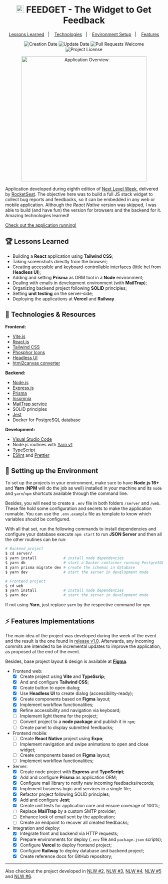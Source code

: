 <h1 title="Move.It" align="center">
  <img src="https://user-images.githubusercontent.com/44725817/212798957-efac4cb1-c290-451b-bf8e-1c633b44f4b5.png" width="24px" alt="Logo icon for Feedget" />
  FEEDGET - The Widget to Get Feedback
</h1>

<p align="center">
  <a href="#trophy-lessons-learned">Lessons Learned</a>&nbsp;&nbsp;&nbsp;|&nbsp;&nbsp;&nbsp;
  <a href="#rocket-technologies--resources">Technologies</a>&nbsp;&nbsp;&nbsp;|&nbsp;&nbsp;&nbsp;
  <a href="#hammer-setting-up-the-environment">Environment Setup</a>&nbsp;&nbsp;&nbsp;|&nbsp;&nbsp;&nbsp;
  <a href="#zap-features-implementations">Features</a>
</p>

<p align="center">
  <img src="https://img.shields.io/static/v1?labelColor=000000&color=8257e6&label=created%20at&message=may%202022" alt="Creation Date" />

  <img src="https://img.shields.io/github/last-commit/juliolmuller/feedget?label=updated%20at&labelColor=000000&color=8257e6" alt="Update Date" />

  <img src="https://img.shields.io/static/v1?labelColor=000000&color=8257e6&label=PRs&message=welcome" alt="Pull Requests Welcome" />

  <img src="https://img.shields.io/github/license/juliolmuller/feedget?labelColor=000000&color=8257e6" alt="Project License" />
</p>

<p align="center">
  <img src="https://user-images.githubusercontent.com/44725817/212799323-b9c7c6d4-c60a-436f-8d64-ebeea38ca821.gif" alt="Application Overview" width="400">
</p>

Application developed during eighth edition of [Next Level Week](https://nextlevelweek.com/), delivered by [RocketSeat](https://rocketseat.com.br/). The objective here was to build a full JS stack widget to collect bug reports and feedbacks, so it can be embedded in any web or mobile application. Although the _React Native_ version was skipped, I was able to build (and have fun) the version for browsers and the backend for it. Amazing technologies learned!

[Check out the application running!](https://jlm-feedget.vercel.app/)

## :trophy: Lessons Learned

- Building a **React** application using **Tailwind CSS**;
- Taking screenshots directly from the browser;
- Creating accessible and keyboard-controllable interfaces (little hel from **Headless UI**);
- Adding and setting **Prisma** as ORM tool in a **Node** environment;
- Dealing with emails in development environment (with **MailTrap**);
- Organizing backend project following **SOLID** principles;
- Setting **unit testing** on the server-side;
- Deploying the applications at **Vercel** and **Railway**

## :rocket: Technologies & Resources

**Frontend:**
- [Vite.js](https://vitejs.dev/)
- [React.js](https://reactjs.org)
- [Tailwind CSS](https://tailwindcss.com/)
- [Phosphor Icons](https://phosphoricons.com/)
- [Headless UI](https://headlessui.dev/)
- [html2canvas converter](https://html2canvas.hertzen.com/)

**Backend:**
- [Node.js](https://nodejs.org/en/)
- [Express.js](https://expressjs.com/)
- [Prisma](https://www.prisma.io/)
- [Insomnia](https://insomnia.rest/)
- [MailTrap service](https://mailtrap.io/)
- SOLID principles
- [Jest](https://jestjs.io/)
- Docker for PostgreSQL database

**Development:**
- [Visual Studio Code](https://code.visualstudio.com/)
- Node.js routines with [Yarn v1](https://yarnpkg.com/)
- [TypeScript](https://www.typescriptlang.org/)
- [ESlint](https://eslint.org/) and [Prettier](https://prettier.io/)

## :hammer: Setting up the Environment

To set up the projects in your environment, make sure to have **Node.js 16+** and **Yarn** (**NPM** will do the job as well) installed in your machine and its `node` and `yarn`/`npm` shortcuts available through the command line.

Besides, you will need to create a `.env` file in both folders `/server` and `/web`. These file hold some configuration and secrets to make the application runnable. You can use the `.env.example` file as template to know which variables should be configured.

With all that set, run the following commands to install dependencies and configure your database execute `npm start` to run **JSON Server** and then all the other routines can be run:

```bash
# Backend project
$ cd server/
$ yarn install            # install node dependencies
$ yarn db                 # start a Docker container running PostgreSQL
$ yarn prisma migrate dev # create the schemas in database
$ yarn dev                # start the server in development mode

# Frontend project
$ cd web
$ yarn install            # install node dependencies
$ yarn dev                # start the server in development mode
```

If not using **Yarn**, just replace `yarn` by the respective command for `npm`.

## :zap: Features Implementations

The main idea of the project was developed during the week of the event and the result is the one found in [release v1.0](https://github.com/juliolmuller/feedget/releases/tag/v1.0). Afterwards, any incoming commits are intended to be incremental updates to improve the application, as proposed at the end of the event.

Besides, base project layout & design is available at **[Figma](https://www.figma.com/file/AsyJFfGRy4RbYPfBVYvE5q/Feedback-Widget)**.

- Frontend web:
  - [x] Create project using **Vite** and **TypeScrip**;
  - [x] And and configure **Tailwind CSS**;
  - [x] Create button to open dialog;
  - [x] Use **Headless UI** to create dialog (accessibility-ready);
  - [x] Create components based on **Figma** layout;
  - [x] Implement workflow functionalities;
  - [x] Refine accessibility and navigation via keyboard;
  - [ ] Implement light theme for the project;
  - [ ] Convert project to a **node package** and publish it in `npm`;
  - [ ] Create panel to display submitted feedbacks;
- Frontend mobile:
  - [ ] Create **React Native** project using **Expo**;
  - [ ] Implement navigation and swipe animations to open and close widget;
  - [ ] Create components based on **Figma** layout;
  - [ ] Implement workflow functionalities;
- Server:
  - [x] Create node project with **Express** and **TypeScript**;
  - [x] Add and configure **Prisma** as application ORM;
  - [x] Configure mail library to notify new incoming feedbacks/records;
  - [x] Implement business logic and services in a single file;
  - [x] Refactor project following SOLID principles;
  - [x] Add and configure **Jest**;
  - [x] Create unit tests for application core and ensure coverage of 100%;
  - [ ] Replace **MailTrap** by a custom SMTP provider;
  - [ ] Enhance look of email sent by the application;
  - [ ] Create an endpoint to recover all created feedbacks;
- Integration and deploy:
  - [x] Integrate front and backend via HTTP requests;
  - [x] Prepare environments for deploy (`.env` file and `package.json` scripts);
  - [x] Configure **Vercel** to deploy frontend project;
  - [x] Configure **Railway** to deploy database and backend project;
  - [x] Create reference docs for GitHub repository;

---

Also checkout the project developed in [NLW #2](https://github.com/juliolmuller/proffy), [NLW #3](https://github.com/juliolmuller/happy), [NLW #4](https://github.com/juliolmuller/move.it), [NLW #5](https://github.com/juliolmuller/podcastr) and [NLW #6](https://github.com/juliolmuller/letmeask).

